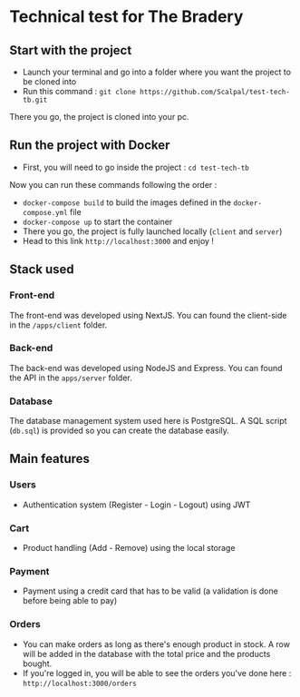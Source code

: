 # Technical test for The Bradery

## Start with the project

- Launch your terminal and go into a folder where you want the project to be cloned into
- Run this command : `git clone https://github.com/Scalpal/test-tech-tb.git`

There you go, the project is cloned into your pc.

## Run the project with Docker

- First, you will need to go inside the project : `cd test-tech-tb`

Now you can run these commands following the order :

- `docker-compose build` to build the images defined in the `docker-compose.yml` file
- `docker-compose up` to start the container
- There you go, the project is fully launched locally (`client` and `server`)
- Head to this link `http://localhost:3000` and enjoy !

## Stack used

### Front-end

The front-end was developed using NextJS. You can found the client-side in the `/apps/client` folder.

### Back-end

The back-end was developed using NodeJS and Express. You can found the API in the `apps/server` folder.

### Database

The database management system used here is PostgreSQL. A SQL script (`db.sql`) is provided so you can create the database easily.

## Main features

### Users

- Authentication system (Register - Login - Logout) using JWT

### Cart

- Product handling (Add - Remove) using the local storage

### Payment

- Payment using a credit card that has to be valid (a validation is done before being able to pay)

### Orders

- You can make orders as long as there's enough product in stock. A row will be added in the database with the total price and the products bought.
- If you're logged in, you will be able to see the orders you've done here : `http://localhost:3000/orders`
